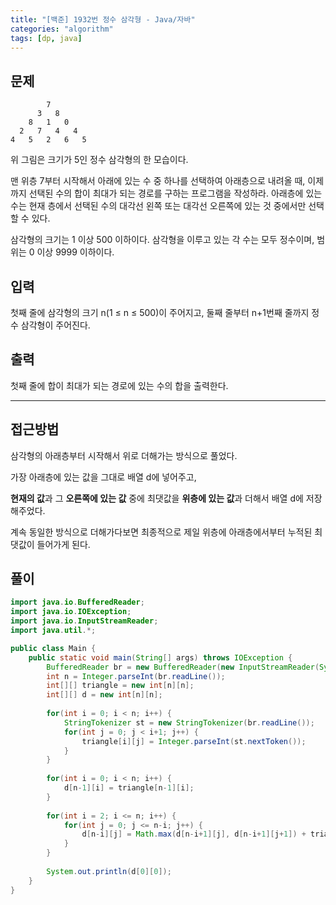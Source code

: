 ```yaml
---
title: "[백준] 1932번 정수 삼각형 - Java/자바"
categories: "algorithm"
tags: [dp, java]
---
```


## 문제

```
        7
      3   8
    8   1   0
  2   7   4   4
4   5   2   6   5
```

위 그림은 크기가 5인 정수 삼각형의 한 모습이다.

맨 위층 7부터 시작해서 아래에 있는 수 중 하나를 선택하여 아래층으로 내려올 때, 이제까지 선택된 수의 합이 최대가 되는 경로를 구하는 프로그램을 작성하라. 아래층에 있는 수는 현재 층에서 선택된 수의 대각선 왼쪽 또는 대각선 오른쪽에 있는 것 중에서만 선택할 수 있다.

삼각형의 크기는 1 이상 500 이하이다. 삼각형을 이루고 있는 각 수는 모두 정수이며, 범위는 0 이상 9999 이하이다.

## 입력

첫째 줄에 삼각형의 크기 n(1 ≤ n ≤ 500)이 주어지고, 둘째 줄부터 n+1번째 줄까지 정수 삼각형이 주어진다.

## 출력

첫째 줄에 합이 최대가 되는 경로에 있는 수의 합을 출력한다.



---



## 접근방법

삼각형의 아래층부터 시작해서 위로 더해가는 방식으로 풀었다.

가장 아래층에 있는 값을 그대로 배열 d에 넣어주고,

**현재의 값**과 그 **오른쪽에 있는 값** 중에 최댓값을 **위층에 있는 값**과 더해서 배열 d에 저장해주었다.

계속 동일한 방식으로 더해가다보면 최종적으로 제일 위층에 아래층에서부터 누적된 최댓값이 들어가게 된다.



## 풀이

```java
import java.io.BufferedReader;
import java.io.IOException;
import java.io.InputStreamReader;
import java.util.*;

public class Main {
    public static void main(String[] args) throws IOException {
        BufferedReader br = new BufferedReader(new InputStreamReader(System.in));
        int n = Integer.parseInt(br.readLine());
        int[][] triangle = new int[n][n];
        int[][] d = new int[n][n];
        
        for(int i = 0; i < n; i++) {
            StringTokenizer st = new StringTokenizer(br.readLine());
            for(int j = 0; j < i+1; j++) {
                triangle[i][j] = Integer.parseInt(st.nextToken());
            }
        }
        
        for(int i = 0; i < n; i++) {
            d[n-1][i] = triangle[n-1][i];
        }
        
        for(int i = 2; i <= n; i++) {
            for(int j = 0; j <= n-i; j++) {
                d[n-i][j] = Math.max(d[n-i+1][j], d[n-i+1][j+1]) + triangle[n-i][j];
            }
        }
        
        System.out.println(d[0][0]);
    }
}
```

